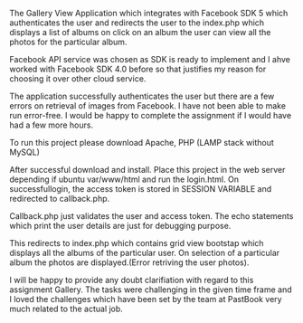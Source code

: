 The Gallery View Application which integrates with Facebook SDK 5 which authenticates the user and redirects the user to the index.php which displays a list of albums on click on an album the user can view all the photos for the particular album.

Facebook API service was chosen as SDK is ready to implement and I ahve worked with Facebook SDK 4.0 before so that justifies my reason for choosing it over other cloud service.

The application successfully authenticates the user but there are a few errors on retrieval of images from Facebook. I have not been able to make run error-free. I would be happy to complete the assignment if I would have had a few more hours.

To run this project please download Apache, PHP (LAMP stack without MySQL)

After successful download and install. Place this project in the web server depending if ubuntu var/www/html and run the login.html. On successfullogin, the access token is stored in SESSION VARIABLE and redirected to callback.php.

Callback.php just validates the user and access token. The echo statements which print the user details are just for debugging purpose. 

This redirects to index.php which contains grid view bootstap which displays all the albums of the particular user. On selection of a particular album the photos are displayed.(Error retriving the user photos).

I will be happy to provide any doubt clarifiation with regard to this assignment Gallery. The tasks were challenging in the given time frame and I loved the challenges which have been set by the team at PastBook very much related to the actual job.




